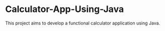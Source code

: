 # Calculator-App-Using-Java
This project aims to develop a functional calculator application using Java. 

